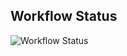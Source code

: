 ## Workflow Status

![Workflow Status](https://img.shields.io/github/workflow/status/BiTGApps/BiTGApps-Uninstaller/BiTGApps%20Build?label=BiTGApps%20Build&style=for-the-badge)
